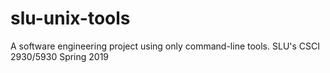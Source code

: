 # slu-unix-tools
A software engineering project using only command-line tools. SLU's CSCI 2930/5930 Spring 2019
